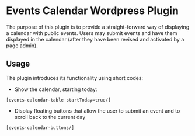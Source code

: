 # Events Calendar Wordpress Plugin

The purpose of this plugin is to provide a straight-forward way of
displaying a calendar with public events. Users may submit events and have
them displayed in the calendar (after they have been revised and activated by
a page admin).


## Usage

The plugin introduces its functionality using short codes:

* Show the calendar, starting today:
```
[events-calendar-table startToday=true/]
```
* Display floating buttons that allow the user to submit an event and to scroll
 back to the current day
 ```
 [events-calendar-buttons/]
 ```